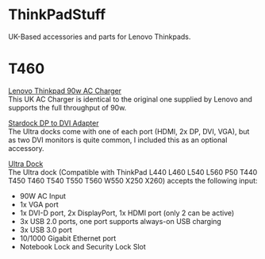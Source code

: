 # ThinkPadStuff
UK-Based accessories and parts for Lenovo Thinkpads.



# T460

[Lenovo Thinkpad 90w AC Charger](https://amzn.to/2x0QFiX)  
This UK AC Charger is identical to the original one supplied by Lenovo and supports the full throughput of 90w.

[Stardock DP to DVI Adapter](https://amzn.to/2QnLbXg)  
The Ultra docks come with one of each port (HDMI, 2x DP, DVI, VGA), but as two DVI monitors is quite common, I included this as an optional accessory.

[Ultra Dock](https://amzn.to/2Qmoxik)  
The Ultra dock (Compatible with ThinkPad L440 L460 L540 L560 P50 T440 T450 T460 T540 T550 T560 W550 X250 X260) accepts the following input:
- 90W AC Input
- 1x VGA port
- 1x DVI-D port, 2x DisplayPort, 1x HDMI port (only 2 can be active)
- 3x USB 2.0 ports, one port supports always-on USB charging
- 3x USB 3.0 port
- 10/1000 Gigabit Ethernet port
- Notebook Lock and Security Lock Slot
